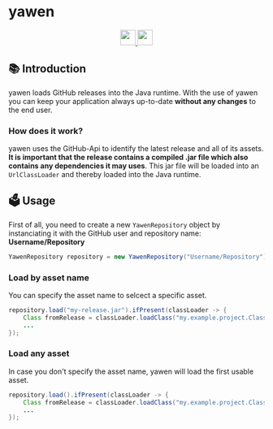 # yawen

<div align="center">
  <a href="https://www.oracle.com/java/">
    <img
      src="https://img.shields.io/badge/Written%20in-java-%23EF4041?style=for-the-badge"
      height="30"
    />
  </a>
  <a href="https://clientastisch.github.io/yawen/docs" target="_blank">
    <img
      src="https://img.shields.io/badge/javadoc-reference-5272B4.svg?style=for-the-badge"
      height="30"
    />
  </a>
</div>

## :books: Introduction

yawen loads GitHub releases into the Java runtime. With the use of yawen you can keep your application always up-to-date **without any changes** to the end user.

### How does it work?

yawen uses the GitHub-Api to identify the latest release and all of its assets.
**It is important that the release contains a compiled .jar file which also contains any dependencies it may uses**.
This jar file will be loaded into an `UrlClassLoader` and thereby loaded into the Java runtime.

## :ballot_box: Usage

First of all, you need to create a new `YawenRepository` object by instanciating it with the GitHub user and repository name: **Username/Repository**

```java
YawenRepository repository = new YawenRepository("Username/Repository");
```

### Load by asset name

You can specify the asset name to selcect a specific asset.

```java
repository.load("my-release.jar").ifPresent(classLoader -> {
    Class fromRelease = classLoader.loadClass("my.example.project.Class");
    ...
});
```

### Load any asset

In case you don't specify the asset name, yawen will load the first usable asset.

```java
repository.load().ifPresent(classLoader -> {
    Class fromRelease = classLoader.loadClass("my.example.project.Class");
    ...
});
```